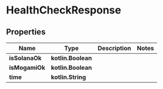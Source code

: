 
# HealthCheckResponse

## Properties
Name | Type | Description | Notes
------------ | ------------- | ------------- | -------------
**isSolanaOk** | **kotlin.Boolean** |  | 
**isMogamiOk** | **kotlin.Boolean** |  | 
**time** | **kotlin.String** |  | 




